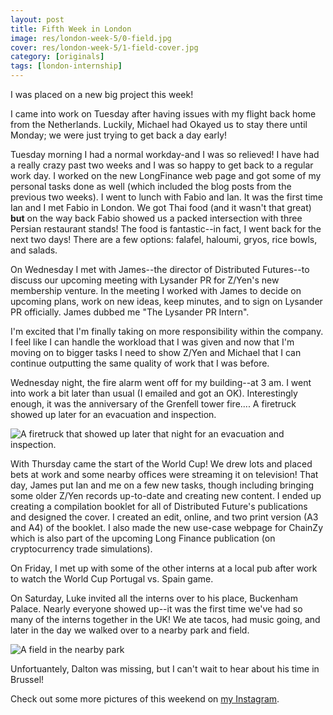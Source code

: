 ```yaml
---
layout: post
title: Fifth Week in London
image: res/london-week-5/0-field.jpg
cover: res/london-week-5/1-field-cover.jpg
category: [originals]
tags: [london-internship]
---
```


I was placed on a new big project this week!

I came into work on Tuesday after having issues with my flight back home from the Netherlands. Luckily, Michael had Okayed us to stay there until Monday; we were just trying to get back a day early!

Tuesday morning I had a normal workday-and I was so relieved! I have had a really crazy past two weeks and I was so happy to get back to a regular work day. I worked on the new LongFinance web page and got some of my personal tasks done as well (which included the blog posts from the previous two weeks).
I went to lunch with Fabio and Ian. It was the first time Ian and I met Fabio in London. We got Thai food (and it wasn't that great) **but** on the way back Fabio showed us a packed intersection with three Persian restaurant stands! The food is fantastic--in fact, I went back for the next two days! There are a few options: falafel, haloumi, gryos, rice bowls, and salads.
 
On Wednesday I met with James--the director of Distributed Futures--to discuss our upcoming meeting with Lysander PR for Z/Yen's new membership venture. In the meeting I worked with James to decide on upcoming plans, work on new ideas, keep minutes, and to sign on Lysander PR officially. James dubbed me "The Lysander PR Intern". 

I'm excited that I'm finally taking on more responsibility within the company. I feel like I can handle the workload that I was given and now that I'm moving on to bigger tasks I need to show Z/Yen and Michael that I can continue outputting the same quality of work that I was before.

Wednesday night, the fire alarm went off for my building--at 3 am. I went into work a bit later than usual (I emailed and got an OK). Interestingly enough, it was the anniversary of the Grenfell tower fire.... A firetruck showed up later for an evacuation and inspection.

![A firetruck that showed up later that night for an evacuation and inspection.](../res/london-week-5/2-firetruck.jpg)

With Thursday came the start of the World Cup! We drew lots and placed bets at work and some nearby offices were streaming it on television! 
That day, James put Ian and me on a few new tasks, though including bringing some older Z/Yen records up-to-date and creating new content. I ended up creating a compilation booklet for all of Distributed Future's publications and designed the cover. I created an edit, online, and two print version (A3 and A4) of the booklet. I also made the new use-case webpage for ChainZy which is also part of the upcoming Long Finance publication (on cryptocurrency trade simulations).

On Friday, I met up with some of the other interns at a local pub after work to watch the World Cup Portugal vs. Spain game.

On Saturday, Luke invited all the interns over to his place, Buckenham Palace. Nearly everyone showed up--it was the first time we've had so many of the interns together in the UK! We ate tacos, had music going, and later in the day we walked over to a nearby park and field.

![A field in the nearby park](../res/london-week-5/3-wheat.jpg)

Unfortuantely, Dalton was missing, but I can't wait to hear about his time in Brussel!

Check out some more pictures of this weekend on [my Instagram](https://www.instagram.com/nishnha/).